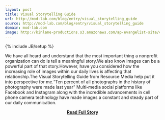 ```yaml
---
layout: post
title: Visual Storytelling Guide
url: http://mod-lab.com/blog/entry/visual_storytelling_guide
source: http://mod-lab.com/blog/entry/visual_storytelling_guide
domain: mod-lab.com
image: http://kinlane-productions.s3.amazonaws.com/ap-evangelist-site/curated/screenshots/8516_mod-lab_com.png
---
```

{% include JB/setup %}<p>We have all heard and understand that the most important thing a nonprofit organization can do is tell a meaningful story.We also know images can be a powerful part of that story.However, have you considered how the increasing role of images within our daily lives is affecting that relationship.The Visual Storytelling Guide from Resource Media help put it into perspective for me.“Ten percent of all photographs in the history of photography were made last year” Multi-media social platforms like Facebook and Instagram along with the incredible advancements in cell phone camera technology have made images a constant and steady part of our daily communication.</p>
<center><p><a href="http://mod-lab.com/blog/entry/visual_storytelling_guide" style='padding:25px; font-sze:18px; font-weight: bold;'>Read Full Story</a></p></center>
